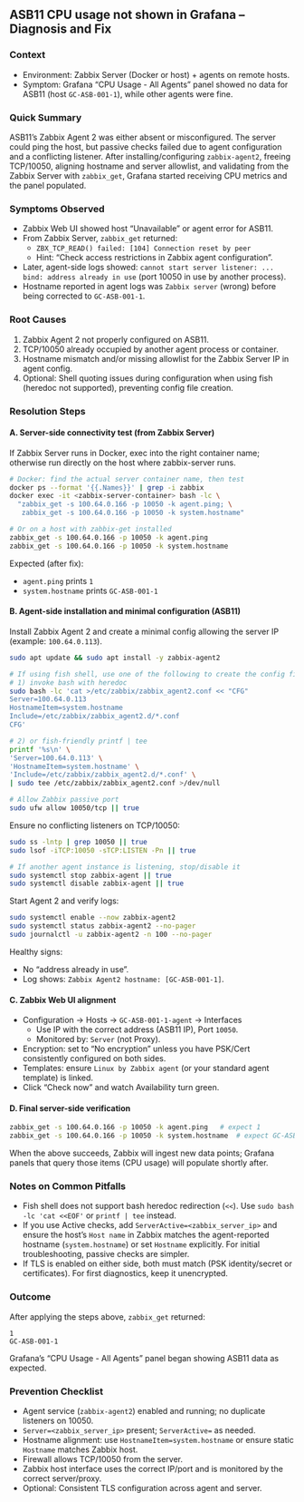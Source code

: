 ## ASB11 CPU usage not shown in Grafana – Diagnosis and Fix

### Context
- Environment: Zabbix Server (Docker or host) + agents on remote hosts.
- Symptom: Grafana “CPU Usage - All Agents” panel showed no data for ASB11 (host `GC-ASB-001-1`), while other agents were fine.

### Quick Summary
ASB11’s Zabbix Agent 2 was either absent or misconfigured. The server could ping the host, but passive checks failed due to agent configuration and a conflicting listener. After installing/configuring `zabbix-agent2`, freeing TCP/10050, aligning hostname and server allowlist, and validating from the Zabbix Server with `zabbix_get`, Grafana started receiving CPU metrics and the panel populated.

### Symptoms Observed
- Zabbix Web UI showed host “Unavailable” or agent error for ASB11.
- From Zabbix Server, `zabbix_get` returned:
  - `ZBX_TCP_READ() failed: [104] Connection reset by peer`
  - Hint: “Check access restrictions in Zabbix agent configuration”.
- Later, agent-side logs showed: `cannot start server listener: ... bind: address already in use` (port 10050 in use by another process).
- Hostname reported in agent logs was `Zabbix server` (wrong) before being corrected to `GC-ASB-001-1`.

### Root Causes
1) Zabbix Agent 2 not properly configured on ASB11.
2) TCP/10050 already occupied by another agent process or container.
3) Hostname mismatch and/or missing allowlist for the Zabbix Server IP in agent config.
4) Optional: Shell quoting issues during configuration when using fish (heredoc not supported), preventing config file creation.

### Resolution Steps

#### A. Server-side connectivity test (from Zabbix Server)
If Zabbix Server runs in Docker, exec into the right container name; otherwise run directly on the host where zabbix-server runs.

```bash
# Docker: find the actual server container name, then test
docker ps --format '{{.Names}}' | grep -i zabbix
docker exec -it <zabbix-server-container> bash -lc \
  "zabbix_get -s 100.64.0.166 -p 10050 -k agent.ping; \
   zabbix_get -s 100.64.0.166 -p 10050 -k system.hostname"

# Or on a host with zabbix-get installed
zabbix_get -s 100.64.0.166 -p 10050 -k agent.ping
zabbix_get -s 100.64.0.166 -p 10050 -k system.hostname
```

Expected (after fix):
- `agent.ping` prints `1`
- `system.hostname` prints `GC-ASB-001-1`

#### B. Agent-side installation and minimal configuration (ASB11)

Install Zabbix Agent 2 and create a minimal config allowing the server IP (example: `100.64.0.113`).

```bash
sudo apt update && sudo apt install -y zabbix-agent2

# If using fish shell, use one of the following to create the config file:
# 1) invoke bash with heredoc
sudo bash -lc 'cat >/etc/zabbix/zabbix_agent2.conf << "CFG"
Server=100.64.0.113
HostnameItem=system.hostname
Include=/etc/zabbix/zabbix_agent2.d/*.conf
CFG'

# 2) or fish-friendly printf | tee
printf '%s\n' \
'Server=100.64.0.113' \
'HostnameItem=system.hostname' \
'Include=/etc/zabbix/zabbix_agent2.d/*.conf' \
| sudo tee /etc/zabbix/zabbix_agent2.conf >/dev/null

# Allow Zabbix passive port
sudo ufw allow 10050/tcp || true
```

Ensure no conflicting listeners on TCP/10050:

```bash
sudo ss -lntp | grep 10050 || true
sudo lsof -iTCP:10050 -sTCP:LISTEN -Pn || true

# If another agent instance is listening, stop/disable it
sudo systemctl stop zabbix-agent || true
sudo systemctl disable zabbix-agent || true
```

Start Agent 2 and verify logs:

```bash
sudo systemctl enable --now zabbix-agent2
sudo systemctl status zabbix-agent2 --no-pager
sudo journalctl -u zabbix-agent2 -n 100 --no-pager
```

Healthy signs:
- No “address already in use”.
- Log shows: `Zabbix Agent2 hostname: [GC-ASB-001-1]`.

#### C. Zabbix Web UI alignment
- Configuration → Hosts → `GC-ASB-001-1-agent` → Interfaces
  - Use IP with the correct address (ASB11 IP), Port `10050`.
  - Monitored by: `Server` (not Proxy).
- Encryption: set to “No encryption” unless you have PSK/Cert consistently configured on both sides.
- Templates: ensure `Linux by Zabbix agent` (or your standard agent template) is linked.
- Click “Check now” and watch Availability turn green.

#### D. Final server-side verification

```bash
zabbix_get -s 100.64.0.166 -p 10050 -k agent.ping   # expect 1
zabbix_get -s 100.64.0.166 -p 10050 -k system.hostname  # expect GC-ASB-001-1
```

When the above succeeds, Zabbix will ingest new data points; Grafana panels that query those items (CPU usage) will populate shortly after.

### Notes on Common Pitfalls
- Fish shell does not support bash heredoc redirection (`<<`). Use `sudo bash -lc 'cat <<EOF'` or `printf | tee` instead.
- If you use Active checks, add `ServerActive=<zabbix_server_ip>` and ensure the host’s `Host name` in Zabbix matches the agent-reported hostname (`system.hostname`) or set `Hostname` explicitly. For initial troubleshooting, passive checks are simpler.
- If TLS is enabled on either side, both must match (PSK identity/secret or certificates). For first diagnostics, keep it unencrypted.

### Outcome
After applying the steps above, `zabbix_get` returned:

```
1
GC-ASB-001-1
```

Grafana’s “CPU Usage - All Agents” panel began showing ASB11 data as expected.

### Prevention Checklist
- Agent service (`zabbix-agent2`) enabled and running; no duplicate listeners on 10050.
- `Server=<zabbix_server_ip>` present; `ServerActive=` as needed.
- Hostname alignment: use `HostnameItem=system.hostname` or ensure static `Hostname` matches Zabbix host.
- Firewall allows TCP/10050 from the server.
- Zabbix host interface uses the correct IP/port and is monitored by the correct server/proxy.
- Optional: Consistent TLS configuration across agent and server.


